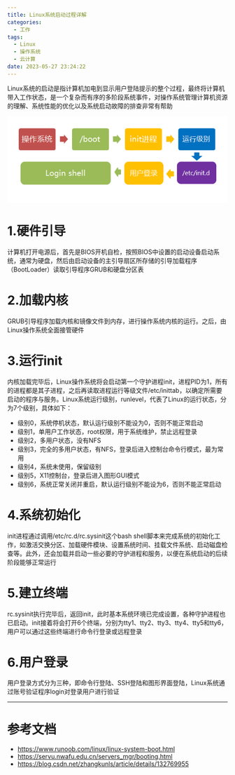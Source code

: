 ```yaml
---
title: Linux系统启动过程详解
categories:
  - 工作
tags:
  - Linux
  - 操作系统
  - 云计算
date: 2023-05-27 23:24:22
---
```


Linux系统的启动是指计算机加电到显示用户登陆提示的整个过程，最终将计算机带入工作状态，是一个复杂而有序的多阶段系统事件，对操作系统管理计算机资源的理解、系统性能的优化以及系统启动故障的排查非常有帮助

![boot](/img/wiki/linux/boot.png)

# 1.硬件引导

计算机打开电源后，首先是BIOS开机自检，按照BIOS中设置的启动设备启动系统，通常为硬盘，然后由启动设备的主引导扇区所存储的引导加载程序（BootLoader）读取引导程序GRUB和硬盘分区表

# 2.加载内核

GRUB引导程序加载内核和镜像文件到内存，进行操作系统内核的运行。之后，由Linux操作系统全面接管硬件

# 3.运行init

内核加载完毕后，Linux操作系统将会启动第一个守护进程init，进程PID为1，所有的进程都是其子进程，之后再读取进程运行等级文件/etc/inittab，以确定所需要启动的程序与服务。Linux系统运行级别，runlevel，代表了Linux的运行状态，分为7个级别，具体如下：

- 级别0，系统停机状态，默认运行级别不能设为0，否则不能正常启动
- 级别1，单用户工作状态，root权限，用于系统维护，禁止远程登录
- 级别2，多用户状态，没有NFS
- 级别3，完全的多用户状态，有NFS，登录后进入控制台命令行模式，最为常用
- 级别4，系统未使用，保留级别
- 级别5，X11控制台，登录后进入图形GUI模式
- 级别6，系统正常关闭并重启，默认运行级别不能设为6，否则不能正常启动

# 4.系统初始化

init进程通过调用/etc/rc.d/rc.sysinit这个bash shell脚本来完成系统的初始化工作，如激活交换分区、加载硬件模块、设置系统时间、挂载文件系统、启动磁盘检查等。此外，还会加载并启动一些必要的守护进程和服务，以便在系统启动的后续阶段能够正常运行

# 5.建立终端

rc.sysinit执行完毕后，返回init，此时基本系统环境已完成设置，各种守护进程也已启动。init接着将会打开6个终端，分别为tty1、tty2、tty3、tty4、tty5和tty6，用户可以通过这些终端进行命令行登录或远程登录

# 6.用户登录

用户登录方式分为三种，即命令行登陆、SSH登陆和图形界面登陆，Linux系统通过账号验证程序login对登录用户进行验证

---------

# 参考文档

- https://www.runoob.com/linux/linux-system-boot.html
- https://servu.nwafu.edu.cn/servers_mgr/booting.html
- https://blog.csdn.net/zhangkunls/article/details/132769955
